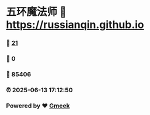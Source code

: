 # 五环魔法师 :link: https://russianqin.github.io 
### :page_facing_up: [21](https://russianqin.github.io/tag.html) 
### :speech_balloon: 0 
### :hibiscus: 85406 
### :alarm_clock: 2025-06-13 17:12:50 
### Powered by :heart: [Gmeek](https://github.com/Meekdai/Gmeek)
